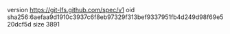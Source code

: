 version https://git-lfs.github.com/spec/v1
oid sha256:6aefaa9d1910c3937c6f8eb97329f313bef9337951fb4d249d98f69e520dcf5d
size 3891
